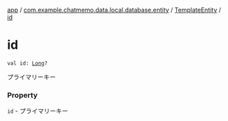 [app](../../index.md) / [com.example.chatmemo.data.local.database.entity](../index.md) / [TemplateEntity](index.md) / [id](./id.md)

# id

`val id: `[`Long`](https://kotlinlang.org/api/latest/jvm/stdlib/kotlin/-long/index.html)`?`

プライマリーキー

### Property

`id` - プライマリーキー